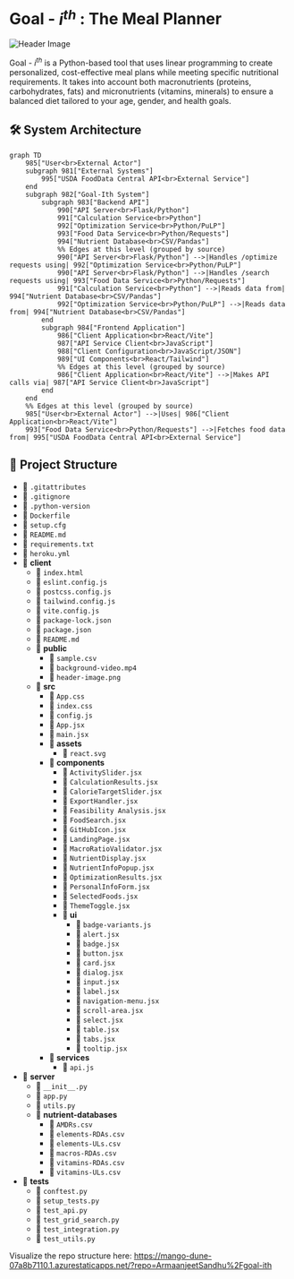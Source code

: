 # Goal - $i^{th}$ : The Meal Planner

![Header Image](https://raw.githubusercontent.com/ArmaanjeetSandhu/goal-ith/refs/heads/main/client/public/header-image.png)

Goal - $i^{th}$ is a Python-based tool that uses linear programming to create personalized, cost-effective meal plans while meeting specific nutritional requirements. It takes into account both macronutrients (proteins, carbohydrates, fats) and micronutrients (vitamins, minerals) to ensure a balanced diet tailored to your age, gender, and health goals.

## 🛠️ System Architecture

```mermaid
graph TD
    985["User<br>External Actor"]
    subgraph 981["External Systems"]
        995["USDA FoodData Central API<br>External Service"]
    end
    subgraph 982["Goal-Ith System"]
        subgraph 983["Backend API"]
            990["API Server<br>Flask/Python"]
            991["Calculation Service<br>Python"]
            992["Optimization Service<br>Python/PuLP"]
            993["Food Data Service<br>Python/Requests"]
            994["Nutrient Database<br>CSV/Pandas"]
            %% Edges at this level (grouped by source)
            990["API Server<br>Flask/Python"] -->|Handles /optimize requests using| 992["Optimization Service<br>Python/PuLP"]
            990["API Server<br>Flask/Python"] -->|Handles /search requests using| 993["Food Data Service<br>Python/Requests"]
            991["Calculation Service<br>Python"] -->|Reads data from| 994["Nutrient Database<br>CSV/Pandas"]
            992["Optimization Service<br>Python/PuLP"] -->|Reads data from| 994["Nutrient Database<br>CSV/Pandas"]
        end
        subgraph 984["Frontend Application"]
            986["Client Application<br>React/Vite"]
            987["API Service Client<br>JavaScript"]
            988["Client Configuration<br>JavaScript/JSON"]
            989["UI Components<br>React/Tailwind"]
            %% Edges at this level (grouped by source)
            986["Client Application<br>React/Vite"] -->|Makes API calls via| 987["API Service Client<br>JavaScript"]
        end
    end
    %% Edges at this level (grouped by source)
    985["User<br>External Actor"] -->|Uses| 986["Client Application<br>React/Vite"]
    993["Food Data Service<br>Python/Requests"] -->|Fetches food data from| 995["USDA FoodData Central API<br>External Service"]
```

## 📂 Project Structure

- 📄 `.gitattributes`
- 📄 `.gitignore`
- 📄 `.python-version`
- 📄 `Dockerfile`
- 📄 `setup.cfg`
- 📄 `README.md`
- 📄 `requirements.txt`
- 📄 `heroku.yml`
- 📁 **client**
  - 📄 `index.html`
  - 📄 `eslint.config.js`
  - 📄 `postcss.config.js`
  - 📄 `tailwind.config.js`
  - 📄 `vite.config.js`
  - 📄 `package-lock.json`
  - 📄 `package.json`
  - 📄 `README.md`
  - 📁 **public**
    - 📄 `sample.csv`
    - 📄 `background-video.mp4`
    - 📄 `header-image.png`
  - 📁 **src**
    - 📄 `App.css`
    - 📄 `index.css`
    - 📄 `config.js`
    - 📄 `App.jsx`
    - 📄 `main.jsx`
    - 📁 **assets**
      - 📄 `react.svg`
    - 📁 **components**
      - 📄 `ActivitySlider.jsx`
      - 📄 `CalculationResults.jsx`
      - 📄 `CalorieTargetSlider.jsx`
      - 📄 `ExportHandler.jsx`
      - 📄 `Feasibility Analysis.jsx`
      - 📄 `FoodSearch.jsx`
      - 📄 `GitHubIcon.jsx`
      - 📄 `LandingPage.jsx`
      - 📄 `MacroRatioValidator.jsx`
      - 📄 `NutrientDisplay.jsx`
      - 📄 `NutrientInfoPopup.jsx`
      - 📄 `OptimizationResults.jsx`
      - 📄 `PersonalInfoForm.jsx`
      - 📄 `SelectedFoods.jsx`
      - 📄 `ThemeToggle.jsx`
      - 📁 **ui**
        - 📄 `badge-variants.js`
        - 📄 `alert.jsx`
        - 📄 `badge.jsx`
        - 📄 `button.jsx`
        - 📄 `card.jsx`
        - 📄 `dialog.jsx`
        - 📄 `input.jsx`
        - 📄 `label.jsx`
        - 📄 `navigation-menu.jsx`
        - 📄 `scroll-area.jsx`
        - 📄 `select.jsx`
        - 📄 `table.jsx`
        - 📄 `tabs.jsx`
        - 📄 `tooltip.jsx`
    - 📁 **services**
      - 📄 `api.js`
- 📁 **server**
  - 📄 `__init__.py`
  - 📄 `app.py`
  - 📄 `utils.py`
  - 📁 **nutrient-databases**
    - 📄 `AMDRs.csv`
    - 📄 `elements-RDAs.csv`
    - 📄 `elements-ULs.csv`
    - 📄 `macros-RDAs.csv`
    - 📄 `vitamins-RDAs.csv`
    - 📄 `vitamins-ULs.csv`
- 📁 **tests**
  - 📄 `conftest.py`
  - 📄 `setup_tests.py`
  - 📄 `test_api.py`
  - 📄 `test_grid_search.py`
  - 📄 `test_integration.py`
  - 📄 `test_utils.py`

Visualize the repo structure here: https://mango-dune-07a8b7110.1.azurestaticapps.net/?repo=ArmaanjeetSandhu%2Fgoal-ith
